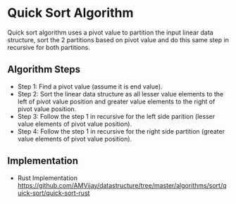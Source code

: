 # Quick Sort Algorithm

Quick sort algorithm uses a pivot value to partition the input linear data structure, sort the 2 partitions based on pivot value and do this same step in recursive for both partitions.

## Algorithm Steps
* Step 1: Find a pivot value (assume it is end value). 
* Step 2: Sort the linear data structure as all lesser value elements to the left of pivot value position and greater value elements to the right of pivot value position. 
* Step 3: Follow the step 1 in recursive for the left side parition (lesser value elements of pivot value position). 
* Step 4: Follow the step 1 in recursive for the right side partition (greater value elements of pivot value position).

## Implementation 

* Rust Implementation https://github.com/AMVijay/datastructure/tree/master/algorithms/sort/quick-sort/quick-sort-rust 

